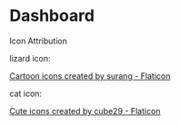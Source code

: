 # Dashboard


Icon Attribution 

lizard icon:

<a href="https://www.flaticon.com/free-icons/cartoon" title="cartoon icons">Cartoon icons created by surang - Flaticon</a>

cat icon:

<a href="https://www.flaticon.com/free-icons/cute" title="cute icons">Cute icons created by cube29 - Flaticon</a>